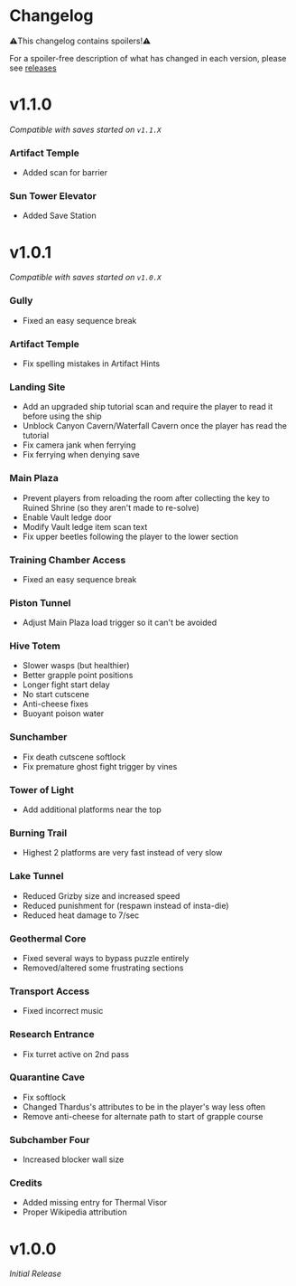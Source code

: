 # Changelog

⚠️This changelog contains spoilers!⚠️

For a spoiler-free description of what has changed in each version, please see [releases](https://github.com/toasterparty/metroid-fool/releases)

# **v1.1.0**

*Compatible with saves started on `v1.1.X`*

### Artifact Temple

- Added scan for barrier

### Sun Tower Elevator

- Added Save Station

# **v1.0.1**

*Compatible with saves started on `v1.0.X`*

### Gully

- Fixed an easy sequence break

### Artifact Temple

- Fix spelling mistakes in Artifact Hints

### Landing Site

- Add an upgraded ship tutorial scan and require the player to read it before using the ship
- Unblock Canyon Cavern/Waterfall Cavern once the player has read the tutorial
- Fix camera jank when ferrying
- Fix ferrying when denying save

### Main Plaza

- Prevent players from reloading the room after collecting the key to Ruined Shrine (so they aren't made to re-solve)
- Enable Vault ledge door
- Modify Vault ledge item scan text
- Fix upper beetles following the player to the lower section

### Training Chamber Access

- Fixed an easy sequence break

### Piston Tunnel

- Adjust Main Plaza load trigger so it can't be avoided

### Hive Totem

- Slower wasps (but healthier)
- Better grapple point positions
- Longer fight start delay
- No start cutscene
- Anti-cheese fixes
- Buoyant poison water

### Sunchamber

- Fix death cutscene softlock
- Fix premature ghost fight trigger by vines

### Tower of Light

- Add additional platforms near the top

### Burning Trail

- Highest 2 platforms are very fast instead of very slow

### Lake Tunnel

- Reduced Grizby size and increased speed
- Reduced punishment for (respawn instead of insta-die)
- Reduced heat damage to 7/sec

### Geothermal Core

- Fixed several ways to bypass puzzle entirely
- Removed/altered some frustrating sections

### Transport Access

- Fixed incorrect music

### Research Entrance

- Fix turret active on 2nd pass

### Quarantine Cave

- Fix softlock
- Changed Thardus's attributes to be in the player's way less often
- Remove anti-cheese for alternate path to start of grapple course

### Subchamber Four

- Increased blocker wall size

### Credits

- Added missing entry for Thermal Visor
- Proper Wikipedia attribution

# **v1.0.0**

*Initial Release*
